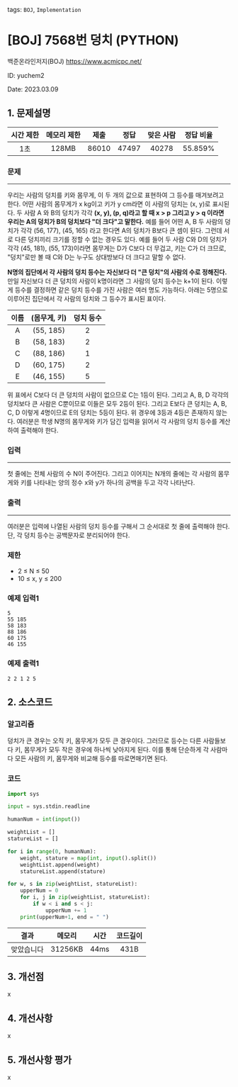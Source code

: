 tags: `BOJ`, `Implementation`
# [BOJ] 7568번 덩치 (PYTHON)
백준온라인저지(BOJ) https://www.acmicpc.net/

ID: yuchem2

Date: 2023.03.09
## 1. 문제설명
| 시간 제한 | 메모리 제한 | 제출  | 정답 | 맞은 사람 | 정답 비율 |
| :---: | :---: | :---: | :---: | :---: | :---: |
|   1초   | 128MB  | 86010  | 47497 | 40278 | 55.859% |

### 문제
---
우리는 사람의 덩치를 키와 몸무게, 이 두 개의 값으로 표현하여 그 등수를 매겨보려고 한다. 어떤 사람의 몸무게가 x kg이고 키가 y cm라면 이 사람의 덩치는 (x, y)로 표시된다. 두 사람 A 와 B의 덩치가 각각 **(x, y), (p, q)라고 할 때 x > p 그리고 y > q 이라면 우리는 A의 덩치가 B의 덩치보다 "더 크다"고 말한다.** 예를 들어 어떤 A, B 두 사람의 덩치가 각각 (56, 177), (45, 165) 라고 한다면 A의 덩치가 B보다 큰 셈이 된다. 그런데 서로 다른 덩치끼리 크기를 정할 수 없는 경우도 있다. 예를 들어 두 사람 C와 D의 덩치가 각각 (45, 181), (55, 173)이라면 몸무게는 D가 C보다 더 무겁고, 키는 C가 더 크므로, "덩치"로만 볼 때 C와 D는 누구도 상대방보다 더 크다고 말할 수 없다.

**N명의 집단에서 각 사람의 덩치 등수는 자신보다 더 "큰 덩치"의 사람의 수로 정해진다.** 만일 자신보다 더 큰 덩치의 사람이 k명이라면 그 사람의 덩치 등수는 k+1이 된다. 이렇게 등수를 결정하면 같은 덩치 등수를 가진 사람은 여러 명도 가능하다. 아래는 5명으로 이루어진 집단에서 각 사람의 덩치와 그 등수가 표시된 표이다.

|이름|(몸무게, 키) | 덩치 등수|
|:--:|:----------:|:-------:|
| A | (55, 185) | 2 |
| B | (58, 183) | 2 |
| C | (88, 186) | 1 |
| D | (60, 175) | 2 |
| E | (46, 155) | 5 |

위 표에서 C보다 더 큰 덩치의 사람이 없으므로 C는 1등이 된다. 그리고 A, B, D 각각의 덩치보다 큰 사람은 C뿐이므로 이들은 모두 2등이 된다. 그리고 E보다 큰 덩치는 A, B, C, D 이렇게 4명이므로 E의 덩치는 5등이 된다. 위 경우에 3등과 4등은 존재하지 않는다. 여러분은 학생 N명의 몸무게와 키가 담긴 입력을 읽어서 각 사람의 덩치 등수를 계산하여 출력해야 한다.
### 입력
---
첫 줄에는 전체 사람의 수 N이 주어진다. 그리고 이어지는 N개의 줄에는 각 사람의 몸무게와 키를 나타내는 양의 정수 x와 y가 하나의 공백을 두고 각각 나타난다.
### 출력
---
여러분은 입력에 나열된 사람의 덩치 등수를 구해서 그 순서대로 첫 줄에 출력해야 한다. 단, 각 덩치 등수는 공백문자로 분리되어야 한다.

### 제한
+ 2 ≤ N ≤ 50
+ 10 ≤ x, y ≤ 200

### 예제 입력1
```
5
55 185
58 183
88 186
60 175
46 155
```
### 예제 출력1
```
2 2 1 2 5
```
## 2. 소스코드
### 알고리즘
덩치가 큰 경우는 오직 키, 몸무게가 모두 큰 경우이다. 그러므로 등수는 다른 사람들보다 키, 몸무게가 모두 작은 경우에 하나씩 낮아지게 된다.
이를 통해 단순하게 각 사람마다 모든 사람의 키, 몸무게와 비교해 등수를 따로면매기면 된다. 

### 코드
```python
import sys

input = sys.stdin.readline

humanNum = int(input())

weightList = []
statureList = []

for i in range(0, humanNum):
    weight, stature = map(int, input().split())
    weightList.append(weight)
    statureList.append(stature)

for w, s in zip(weightList, statureList):
    upperNum = 0
    for i, j in zip(weightList, statureList):
        if w < i and s < j:
            upperNum += 1
    print(upperNum+1, end = " ")
```

| 결과 | 메모리 | 시간 | 코드길이 |
|:---:|:-----: | :---: | :----: |
| 맞았습니다 | 31256KB | 44ms | 431B |


## 3. 개선점
x
## 4. 개선사항
x
## 5. 개선사항 평가
x
